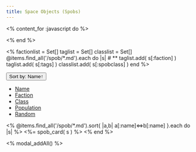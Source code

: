 ```yaml
---
title: Space Objects (Spobs)
---
```

<% content_for :javascript do %>
<script>
let sort = "Name";
let reverse = false;
function sortbydata( d ) {
    let dsort = "data-"+d;
    let $spobs = $('#spobs');
    let $spoblist = $spobs.children(".col").detach();
    if (sort==d) {
        reverse = !reverse;
    }
    sort = d;
    $spoblist.sort( function( a, b ) {
        let ad = a.getAttribute(dsort);
        let bd = b.getAttribute(dsort);
        let c =  (''+ad).localeCompare(bd);
        if (reverse)
            c = -c;
        if (c)
            return c;
        let an = a.getAttribute("data-Name");
        let bn = b.getAttribute("data-Name");
        if (reverse)
            return (''+bn).localeCompare(an);
        else
            return (''+an).localeCompare(bn);
    } );
    $spoblist.appendTo($spobs);
    let dir;
    if (reverse)
        dir = "↓";
    else
        dir = "↑";
    $('button#btn-sort').text("Sort by: "+d+dir);
}
function sortbydatanumber( d ) {
    let dsort = "data-"+d;
    let $spobs = $('#spobs');
    let $spoblist = $spobs.children(".col").detach();
    if (sort==d) {
        reverse = !reverse;
    }
    sort = d;
    $spoblist.sort( function( a, b ) {
        let ad = a.getAttribute(dsort);
        let bd = b.getAttribute(dsort);
        let c =  ad-bd;
        if (reverse)
            c = -c;
        if (c)
            return c;
        let an = a.getAttribute("data-Name");
        let bn = b.getAttribute("data-Name");
        if (reverse)
            return (''+bn).localeCompare(an);
        else
            return (''+an).localeCompare(bn);
    } );
    $spoblist.appendTo($spobs);
    let dir;
    if (reverse)
        dir = "↓";
    else
        dir = "↑";
    $('button#btn-sort').text("Sort by: "+d+dir);
}
function randomize() {
    let $spobs = $('#spobs');
    let $spoblist = $spobs.children(".col").detach();
    $spoblist.sort( function( a, b ) {
        return Math.random() < 0.5;
    } );
    $spoblist.appendTo($spobs);
    sort = "Random";
    reverse = false;
    $('button#btn-sort').text("Sort by: Random");
}

// Open modal on new window
window.onload = function(e){
    let params = new URLSearchParams( window.location.search );
    if (params.has('spob')) {
        let spobname = params.get('spob')
        let modal = new bootstrap.Modal( $('div[data-spob-modal="'+spobname+'"]')[0] );
        modal.show();
    }
};
$('div.modal.spob').on('shown.bs.modal', function (e) {
    let name = $(this).data("spob-modal");
    history.pushState({ spob: name }, "Naev - "+name, "?spob="+name);
})
$('div.modal.spob').on('hidden.bs.modal', function (e) {
    //history.pushState({ spob: "" }, "Naev - Space Objects", "");
    history.back()
})
</script>

<% end %>
<!-- First get some global stuff. -->
<%
factionlist = Set[]
taglist = Set[]
classlist = Set[]
@items.find_all('/spob/*.md').each do |s| # **
    taglist.add( s[:faction] )
    taglist.add( s[:tags] )
    classlist.add( s[:spobclass] )
end
%>

<div id="selection" class="m-3">
 <div class="dropdown">
  <button id="btn-sort" class="btn btn-primary dropdown-toggle" type="button" data-bs-toggle="dropdown" aria-expanded="false">
  Sort by: Name↑
  </button>
  <ul class="dropdown-menu">
   <li><a class="dropdown-item" href="#" onclick="sortbydata('Name');">Name</a></li>
   <li><a class="dropdown-item" href="#" onclick="sortbydata('Faction');">Faction</a></li>
   <li><a class="dropdown-item" href="#" onclick="sortbydata('Class');">Class</a></li>
   <li><a class="dropdown-item" href="#" onclick="sortbydatanumber('Population');">Population</a></li>
   <li><a class="dropdown-item" href="#" onclick="randomize();">Random</a></li>
  </ul>
 </div>
</div>

<!-- Now display all the spobs. -->
<div class="row row-cols-1 row-cols-md-5 g-4" id="spobs">
<% @items.find_all('/spob/*.md').sort{ |a,b| a[:name]<=>b[:name] }.each do |s| %> <!--*-->
 <%= spob_card( s ) %>
<% end %>
</div>

<% modal_addAll() %>
